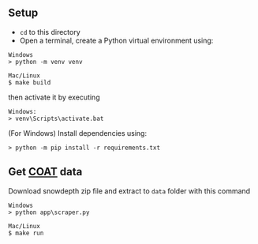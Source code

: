 ## Setup
- `cd` to this directory
- Open a terminal, create a Python virtual environment using:


```
Windows
> python -m venv venv

Mac/Linux
$ make build

```
then activate it by executing 

```
Windows:
> venv\Scripts\activate.bat
```
(For Windows) Install dependencies using:
```
> python -m pip install -r requirements.txt
```

## Get [COAT](https://data.coat.no/) data
Download snowdepth zip file and extract to `data` folder with this command
```
Windows
> python app\scraper.py

Mac/Linux
$ make run
```
